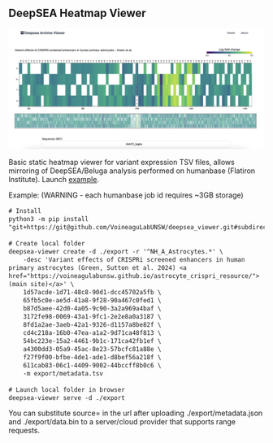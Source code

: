 ## DeepSEA Heatmap Viewer

![heatmap](./example.png)

Basic static heatmap viewer for variant expression TSV files, allows mirroring of DeepSEA/Beluga analysis performed on humanbase (Flatiron Institute). Launch [example](https://voineagulabunsw.github.io/deepsea_viewer/).

Example: (WARNING - each humanbase job id requires ~3GB storage)
```
# Install
python3 -m pip install "git+https://git@github.com/VoineaguLabUNSW/deepsea_viewer.git#subdirectory=pipeline"

# Create local folder
deepsea-viewer create -d ./export -r '^NH_A_Astrocytes.*' \
    -desc 'Variant effects of CRISPRi screened enhancers in human primary astrocytes (Green, Sutton et al. 2024) <a href="https://voineagulabunsw.github.io/astrocyte_crispri_resource/">(main site)</a>' \
    1d57acde-1d71-48c8-90d1-dcc45702a5fb \
    65fb5c0e-ae5d-41a8-9f28-90a467c0fed1 \
    b87d5aee-42d0-4a05-9c90-3a2a969a4baf \
    3172fe98-0069-43a1-9fc1-2e2e8a0a3187 \
    8fd1a2ae-3aeb-42a1-9326-d1157a8be82f \
    cd4c218a-16b0-47ea-a1a2-9d71ca48f813 \
    54bc223e-15a2-4461-9b1c-171ca42fb1ef \
    a4300dd3-05a9-45ac-8e23-57bcfc81a88e \
    f27f9f00-bfbe-4de1-ade1-d8bef56a218f \
    611cab83-06c1-4409-9002-44bccff8b0c6 \
    -m export/metadata.tsv

# Launch local folder in browser
deepsea-viewer serve -d ./export
```

You can substitute source= in the url after uploading ./export/metadata.json and ./export/data.bin to a server/cloud provider that supports range requests.
